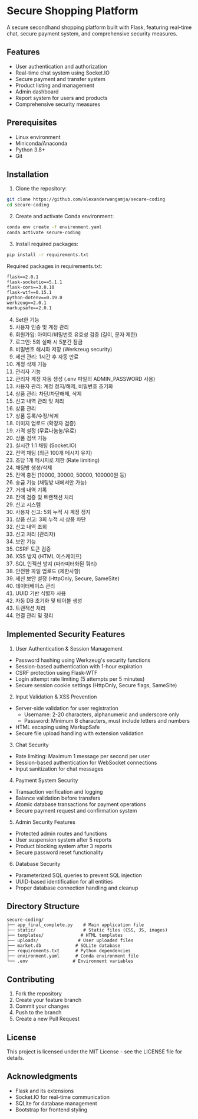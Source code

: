 # Secure Shopping Platform

A secure secondhand shopping platform built with Flask, featuring real-time chat, secure payment system, and comprehensive security measures.

## Features

- User authentication and authorization
- Real-time chat system using Socket.IO
- Secure payment and transfer system
- Product listing and management
- Admin dashboard
- Report system for users and products
- Comprehensive security measures

## Prerequisites

- Linux environment
- Miniconda/Anaconda
- Python 3.8+
- Git

## Installation

1. Clone the repository:
```bash
git clone https://github.com/alexanderwangamja/secure-coding
cd secure-coding
```

2. Create and activate Conda environment:
```bash
conda env create -f environment.yaml
conda activate secure-coding
```

3. Install required packages:
```bash
pip install -r requirements.txt
```

Required packages in requirements.txt:
```
flask==2.0.1
flask-socketio==5.1.1
flask-cors==3.0.10
flask-wtf==0.15.1
python-dotenv==0.19.0
werkzeug==2.0.1
markupsafe==2.0.1
```

4. Set한 기능
1. 사용자 인증 및 계정 관리
2. 회원가입: 아이디/비밀번호 유효성 검증 (길이, 문자 제한)
3. 로그인: 5회 실패 시 5분간 잠금
4. 비밀번호 해시화 저장 (Werkzeug security)
5. 세션 관리: 1시간 후 자동 만료
6. 계정 삭제 기능
7. 관리자 기능
8. 관리자 계정 자동 생성 (.env 파일의 ADMIN_PASSWORD 사용)
9. 사용자 관리: 계정 정지/해제, 비밀번호 초기화
10. 상품 관리: 차단/차단해제, 삭제
11. 신고 내역 관리 및 처리
12. 상품 관리
13. 상품 등록/수정/삭제
14. 이미지 업로드 (확장자 검증)
15. 가격 설정 (무료나눔눔/유료)
16. 상품 검색 기능
17. 실시간 1:1 채팅 (Socket.IO)
18. 전역 채팅 (최근 100개 메시지 유지)
19. 초당 1개 메시지로 제한 (Rate limiting)
20. 채팅방 생성/삭제
21. 잔액 충전 (10000, 30000, 50000, 100000원 등)
22. 송금 기능 (채팅방 내에서만 가능)
23. 거래 내역 기록
24. 잔액 검증 및 트랜잭션 처리
25. 신고 시스템
26. 사용자 신고: 5회 누적 시 계정 정지
27. 상품 신고: 3회 누적 시 상품 차단
28. 신고 내역 조회
29. 신고 처리 (관리자)
30. 보안 기능
31. CSRF 토큰 검증
32. XSS 방지 (HTML 이스케이프)
33. SQL 인젝션 방지 (파라미터화된 쿼리)
34. 안전한 파일 업로드 (제한사항)
35. 세션 보안 설정 (HttpOnly, Secure, SameSite)
36. 데이터베이스 관리
37. UUID 기반 식별자 사용
38. 자동 DB 초기화 및 테이블 생성
39. 트랜잭션 처리
40. 연결 관리 및 정리

## Implemented Security Features

1. User Authentication & Session Management
- Password hashing using Werkzeug's security functions
- Session-based authentication with 1-hour expiration
- CSRF protection using Flask-WTF
- Login attempt rate limiting (5 attempts per 5 minutes)
- Secure session cookie settings (HttpOnly, Secure flags, SameSite)

2. Input Validation & XSS Prevention
- Server-side validation for user registration
  - Username: 2-20 characters, alphanumeric and underscore only
  - Password: Minimum 8 characters, must include letters and numbers
- HTML escaping using MarkupSafe
- Secure file upload handling with extension validation

3. Chat Security
- Rate limiting: Maximum 1 message per second per user
- Session-based authentication for WebSocket connections
- Input sanitization for chat messages

4. Payment System Security
- Transaction verification and logging
- Balance validation before transfers
- Atomic database transactions for payment operations
- Secure payment request and confirmation system

5. Admin Security Features
- Protected admin routes and functions
- User suspension system after 5 reports
- Product blocking system after 3 reports
- Secure password reset functionality

6. Database Security
- Parameterized SQL queries to prevent SQL injection
- UUID-based identification for all entities
- Proper database connection handling and cleanup

## Directory Structure

```
secure-coding/
├── app_final_complete.py    # Main application file
├── static/                  # Static files (CSS, JS, images)
├── templates/              # HTML templates
├── uploads/               # User uploaded files
├── market.db             # SQLite database
├── requirements.txt      # Python dependencies
├── environment.yaml      # Conda environment file
└── .env                 # Environment variables
```

## Contributing

1. Fork the repository
2. Create your feature branch
3. Commit your changes
4. Push to the branch
5. Create a new Pull Request

## License

This project is licensed under the MIT License - see the LICENSE file for details.

## Acknowledgments

- Flask and its extensions
- Socket.IO for real-time communication
- SQLite for database management
- Bootstrap for frontend styling

